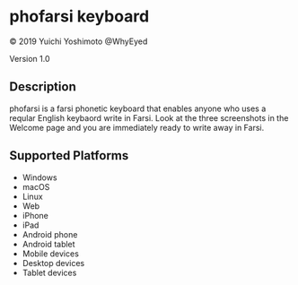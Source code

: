phofarsi keyboard
==============

© 2019 Yuichi Yoshimoto @WhyEyed

Version 1.0

Description
-----------

phofarsi is a farsi phonetic keyboard that enables anyone who uses a reqular English keybaord write in Farsi. Look at the three screenshots in the Welcome page and you are immediately ready to write away in Farsi.

Supported Platforms
-------------------
 * Windows
 * macOS
 * Linux
 * Web
 * iPhone
 * iPad
 * Android phone
 * Android tablet
 * Mobile devices
 * Desktop devices
 * Tablet devices

